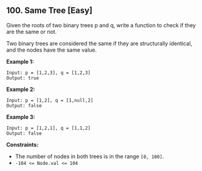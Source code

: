 ## 100. Same Tree [Easy]
Given the roots of two binary trees p and q, write a function to check if they are the same or not.

Two binary trees are considered the same if they are structurally identical, and the nodes have the same value.


**Example 1:**
```
Input: p = [1,2,3], q = [1,2,3]
Output: true
```
**Example 2:**
```
Input: p = [1,2], q = [1,null,2]
Output: false
```
**Example 3:**
```
Input: p = [1,2,1], q = [1,1,2]
Output: false
```

**Constraints:**

- The number of nodes in both trees is in the range `[0, 100]`.
- `-104 <= Node.val <= 104`